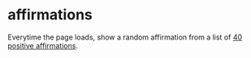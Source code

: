 # affirmations

Everytime the page loads, show a random affirmation from a list of [40 positive affirmations](https://thrive.kaiserpermanente.org/thrive-together/live-well/52-positive-affirmations-to-brighten-your-day).
